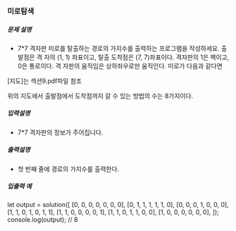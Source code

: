 ### 미로탐색

##### 문제 설명

- 7\*7 격자판 미로를 탈출하는 경로의 가지수를 출력하는 프로그램을 작성하세요. 출발점은 격 자의 (1, 1) 좌표이고, 탈출 도착점은 (7, 7)좌표이다. 격자판의 1은 벽이고, 0은 통로이다. 격 자판의 움직임은 상하좌우로만 움직인다. 미로가 다음과 같다면

[지도]는 섹션9.pdf파일 참조

위의 지도에서 출발점에서 도착점까지 갈 수 있는 방법의 수는 8가지이다.

##### 입력설명

- 7\*7 격자판의 정보가 주어집니다.

##### 출력설명

- 첫 번째 줄에 경로의 가지수를 출력한다.

##### 입출력 예

let output = solution([
[0, 0, 0, 0, 0, 0, 0],
[0, 1, 1, 1, 1, 1, 0],
[0, 0, 0, 1, 0, 0, 0],
[1, 1, 0, 1, 0, 1, 1],
[1, 1, 0, 0, 0, 0, 1],
[1, 1, 0, 1, 1, 0, 0],
[1, 0, 0, 0, 0, 0, 0],
]);
console.log(output); // 8
